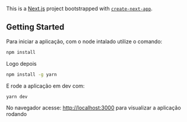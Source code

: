 This is a [Next.js](https://nextjs.org/) project bootstrapped with [`create-next-app`](https://github.com/vercel/next.js/tree/canary/packages/create-next-app).

## Getting Started

Para iniciar a aplicação, com o node intalado utilize o comando:

```bash
npm install
```

Logo depois
```bash
npm install -g yarn
```

E rode a aplicação em dev com:

```bash
yarn dev
```

No navegador acesse: [http://localhost:3000](http://localhost:3000) para visualizar a aplicação rodando